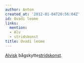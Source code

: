 ```yaml
---
author: Anton
created_at: '2012-01-04T20:56:04Z'
id: Ovadi leome
links:
  mention:
  - Alv
  - stridskonst
title: Ovadi leome
---
```


[Alvisk] bågskytte[stridskonst].

  [Alvisk]: Alv
  [stridskonst]: stridskonst
